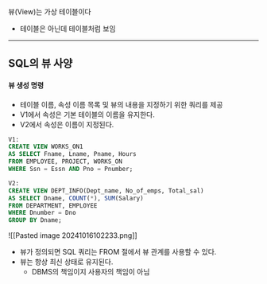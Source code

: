 뷰(View)는 가상 테이블이다
- 테이블은 아닌데 테이블처럼 보임

---
## SQL의 뷰 사양
#### 뷰 생성 명령
- 테이블 이름, 속성 이름 목록 및 뷰의 내용을 지정하기 위한 쿼리를 제공
- V1에서 속성은 기본 테이블의 이름을 유지한다.
- V2에서 속성은 이름이 지정된다.

```SQL
V1:
CREATE VIEW WORKS_ON1
AS SELECT Fname, Lname, Pname, Hours
FROM EMPLOYEE, PROJECT, WORKS_ON
WHERE Ssn = Essn AND Pno = Pnumber;

V2:
CREATE VIEW DEPT_INFO(Dept_name, No_of_emps, Total_sal)
AS SELECT Dname, COUNT(*), SUM(Salary)
FROM DEPARTMENT, EMPLOYEE
WHERE Dnumber = Dno
GROUP BY Dname;
```

![[Pasted image 20241016102233.png]]

- 뷰가 정의되면 SQL 쿼리는 FROM 절에서 뷰 관계를 사용할 수 있다.
- 뷰는 항상 최신 상태로 유지된다.
	- DBMS의 책임이지 사용자의 책임이 아님